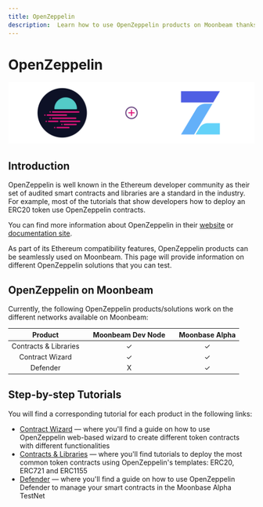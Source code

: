 ```yaml
---
title: OpenZeppelin
description:  Learn how to use OpenZeppelin products on Moonbeam thanks to its Ethereum compatibility features
---
```


# OpenZeppelin

![OpenZeppelin Banner](/images/openzeppelin/openzeppelin-banner.png)

## Introduction

OpenZeppelin is well known in the Ethereum developer community as their set of audited smart contracts and libraries are a standard in the industry. For example, most of the tutorials that show developers how to deploy an ERC20 token use OpenZeppelin contracts.

You can find more information about OpenZeppelin in their [website](https://openzeppelin.com/) or [documentation site](https://docs.openzeppelin.com/openzeppelin/).

As part of its Ethereum compatibility features, OpenZeppelin products can be seamlessly used on Moonbeam. This page will provide information on different OpenZeppelin solutions that you can test.

## OpenZeppelin on Moonbeam

Currently, the following OpenZeppelin products/solutions work on the different networks available on Moonbeam:

|      **Product**      |     |**Moonbeam Dev Node**|     |**Moonbase Alpha**|
| :-------------------: | :-: | :-----------------: | :-: | :--------------: |
| Contracts & Libraries |     |          ✓          |     |         ✓       |
|    Contract Wizard    |     |          ✓          |     |         ✓       |
|       Defender        |     |          X          |     |         ✓       |

## Step-by-step Tutorials

You will find a corresponding tutorial for each product in the following links:

 - [Contract Wizard](/tutorials/moonbase-alpha/openzeppelin/contracts-&-libraries/#openzeppelin-contract-wizard) — where you'll find a guide on how to use OpenZeppelin web-based wizard to create different token contracts with different functionalities
 - [Contracts & Libraries](/tutorials/moonbase-alpha/openzeppelin/contracts-&-libraries/#deploying-openzeppelin-contracts-on-moonbeam) — where you'll find tutorials to deploy the most common token contracts using OpenZeppelin's templates: ERC20, ERC721 and ERC1155
 - [Defender](/tutorials/moonbase-alpha/openzeppelin/defender/) — where you'll find a guide on how to use OpenZeppelin Defender to manage your smart contracts in the Moonbase Alpha TestNet

